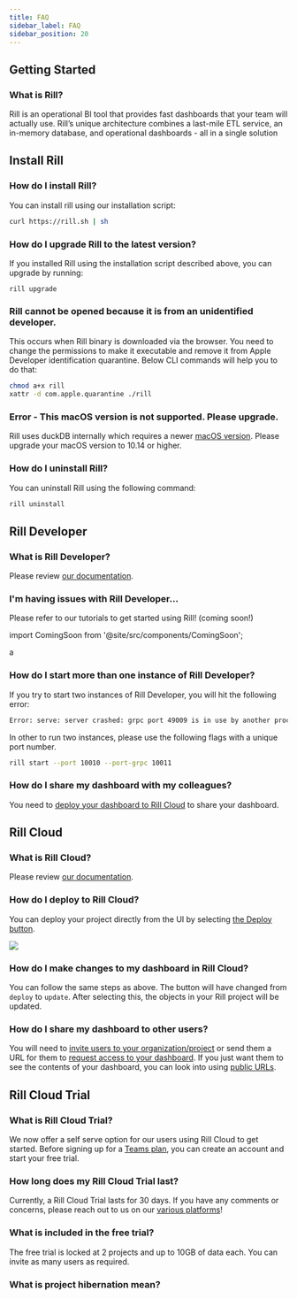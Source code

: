 ```yaml
---
title: FAQ
sidebar_label: FAQ
sidebar_position: 20
---
```


## Getting Started

### What is Rill?
Rill is an operational BI tool that provides fast dashboards that your team will actually use. Rill’s unique architecture combines a last-mile ETL service, an in-memory database, and operational dashboards - all in a single solution

## Install Rill 

### How do I install Rill? 
You can install rill using our installation script:
```bash
curl https://rill.sh | sh
```
### How do I upgrade Rill to the latest version?
If you installed Rill using the installation script described above, you can upgrade by running:
```
rill upgrade
```


### Rill cannot be opened because it is from an unidentified developer.
This occurs when Rill binary is downloaded via the browser. You need to change the permissions to make it executable and remove it from Apple Developer identification quarantine. 
Below CLI commands will help you to do that: 
```bash
chmod a+x rill
xattr -d com.apple.quarantine ./rill
```


### Error - This macOS version is not supported. Please upgrade.
Rill uses duckDB internally which requires a newer [macOS version](https://github.com/duckdb/duckdb/issues/3824). 
Please upgrade your macOS version to 10.14 or higher.


### How do I uninstall Rill?

You can uninstall Rill using the following command:
```bash
rill uninstall
```




## Rill Developer

### What is Rill Developer?
Please review [our documentation](https://docs.rilldata.com/concepts/developerVsCloud#rill-developer).

### I'm having issues with Rill Developer...

Please refer to our tutorials to get started using Rill! (coming soon!)


import ComingSoon from '@site/src/components/ComingSoon';

<ComingSoon />

<div class='contents_to_overlay'>
a
</div>

### How do I start more than one instance of Rill Developer?

If you try to start two instances of Rill Developer, you will hit the following error:
```bash
Error: serve: server crashed: grpc port 49009 is in use by another process. Either kill that process or pass `--port-grpc PORT` to run Rill on another port
```

In other to run two instances, please use the following flags with a unique port number.
```bash
rill start --port 10010 --port-grpc 10011
```

### How do I share my dashboard with my colleagues?

You need to [deploy your dashboard to Rill Cloud](https://docs.rilldata.com/deploy/existing-project/) to share your dashboard.

## Rill Cloud

### What is Rill Cloud?
Please review [our documentation](https://docs.rilldata.com/concepts/developerVsCloud#rill-cloud).

### How do I deploy to Rill Cloud?
You can deploy your project directly from the UI by selecting [the Deploy button](https://docs.rilldata.com/deploy/existing-project/#deploying-a-project-via-the-ui).

<img src = '/img/deploy/existing-project/deploy-ui.gif' class='rounded-gif' />
<br />


### How do I make changes to my dashboard in Rill Cloud?

You can follow the same steps as above. The button will have changed from `deploy` to `update`. After selecting this, the objects in your Rill project will be updated.

### How do I share my dashboard to other users?

You will need to [invite users to your organization/project](https://docs.rilldata.com/manage/user-management#option-1---admin-invites-user) or send them a URL for them to [request access to your dashboard](https://docs.rilldata.com/manage/user-management#option-2---user-requests-access). If you just want them to see the contents of your dashboard, you can look into using [public URLs](https://docs.rilldata.com/explore/share-url).

## Rill Cloud Trial

### What is Rill Cloud Trial?

We now offer a self serve option for our users using Rill Cloud to get started. Before signing up for a [Teams plan](https://www.rilldata.com/pricing), you can create an account and start your free trial. 

### How long does my Rill Cloud Trial last?

Currently, a Rill Cloud Trial lasts for 30 days. If you have any comments or concerns, please reach out to us on our [various platforms](../contact.md)! 

### What is included in the free trial? 

The free trial is locked at 2 projects and up to 10GB of data each. You can invite as many users as required. 

### What is project hibernation mean?

